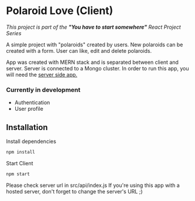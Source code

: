 # Polaroid Love (Client) 

_This project is part of the **"You have to start somewhere"** React Project Series_

A simple project with "polaroids" created by users.
New polaroids can be created with a form.
User can like, edit and delete polaroids.

App was created with MERN stack and is separated between client and server.
Server is connected to a Mongo cluster.
In order to run this app, you will need the [server side app.](http:/linktosever.com)

### Currently in development
- Authentication
- User profile

## Installation

Install dependencies
```sh
npm install
```

Start Client
```sh
npm start
```
Please check server url in src/api/index.js
If you're using this app with a hosted server, don't forget to change the server's URL ;) 

